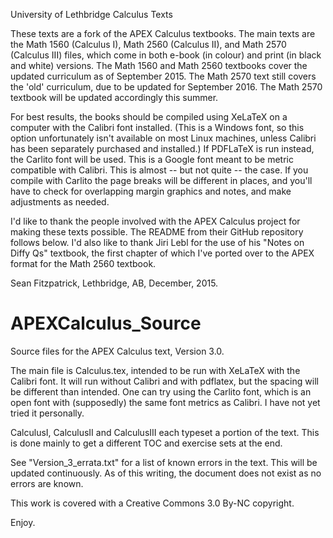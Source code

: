 University of Lethbridge Calculus Texts

These texts are a fork of the APEX Calculus textbooks. The main texts are the Math 1560 (Calculus I), Math 2560 (Calculus II), and Math 2570 (Calculus III) files, which come in both e-book (in colour) and print (in black and white) versions. The Math 1560 and Math 2560 textbooks cover the updated curriculum as of September 2015. The Math 2570 text still covers the 'old' curriculum, due to be updated for September 2016. The Math 2570 textbook will be updated accordingly this summer.

For best results, the books should be compiled using XeLaTeX on a computer with the Calibri font installed. (This is a Windows font, so this option unfortunately isn't available on most Linux machines, unless Calibri has been separately purchased and installed.) If PDFLaTeX is run instead, the Carlito font will be used. This is a Google font meant to be metric compatible with Calibri. This is almost -- but not quite -- the case. If you compile with Carlito the page breaks will be different in places, and you'll have to check for overlapping margin graphics and notes, and make adjustments as needed.

I'd like to thank the people involved with the APEX Calculus project for making these texts possible. The README from their GitHub repository follows below. I'd also like to thank Jiri Lebl for the use of his "Notes on Diffy Qs" textbook, the first chapter of which I've ported over to the APEX format for the Math 2560 textbook.

Sean Fitzpatrick, Lethbridge, AB, December, 2015.

APEXCalculus_Source
===================

Source files for the APEX Calculus text, Version 3.0.

The main file is Calculus.tex, intended to be run with XeLaTeX with the Calibri font. 
It will run without Calibri and with pdflatex, but the spacing will be different than intended. One can try using the Carlito font, which is an open font with (supposedly) the same font metrics as Calibri. I have not yet tried it personally.

CalculusI, CalculusII and CalculusIII each typeset a portion of the text. This is done mainly to get a different
TOC and exercise sets at the end. 

See "Version_3_errata.txt" for a list of known errors in the text. This will be updated continuously. As of this writing, the document does not exist as no errors are known.

This work is covered with a Creative Commons 3.0 By-NC copyright.

Enjoy.
